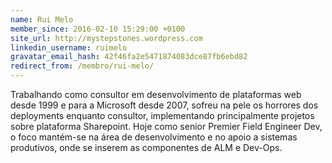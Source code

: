 ```yaml
---
name: Rui Melo
member_since: 2016-02-10 15:29:00 +0100
site_url: http://mystepstones.wordpress.com
linkedin_username: ruimelo
gravatar_email_hash: 42f46fa2e5471874083dce87fb6ebd82
redirect_from: /membro/rui-melo/
---
```

Trabalhando como consultor em desenvolvimento de plataformas web desde 1999 e para a Microsoft desde 2007, sofreu na pele os horrores dos deployments enquanto consultor, implementando principalmente projetos sobre plataforma Sharepoint. Hoje como senior Premier Field Engineer Dev, o foco mantém-se na área de desenvolvimento e no apoio a sistemas produtivos, onde se inserem as componentes de ALM e Dev-Ops.
